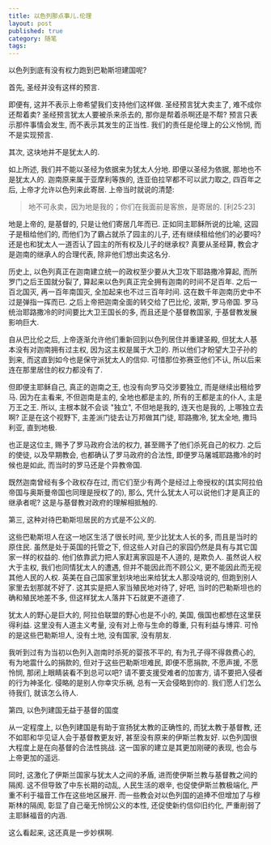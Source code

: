 ```yaml
---
title: 以色列那点事儿.伦理
layout: post
published: true
category: 随笔
tags:
---
```


以色列到底有没有权力跑到巴勒斯坦建国呢? 

首先, 圣经并没有这样的预言. 

即便有, 这并不表示上帝希望我们支持他们这样做. 圣经预言犹大卖主了, 难不成你还帮着卖? 圣经预言犹太人要被杀来杀去的, 那你是帮着杀啊还是不帮? 预言只表示那件事情会发生, 而不表示其发生的正当性. 我们的责任是伦理上的公义怜悯, 而不是实现预言. 

其次, 这块地并不是犹太人的. 

如上所述, 我们并不能以圣经为依据来为犹太人分地. 即便以圣经为依据, 那地也不是犹太人的. 迦南原来属于亚摩利等族的, 连亚伯拉罕都不可以武力取之, 四百年之后, 上帝才允许以色列来此寄居. 上帝当时就说的清楚:

>地不可永卖，因为地是我的；你们在我面前是客旅，是寄居的. [利25:23]

地是上帝的, 是基督的, 只是让他们寄居几年而已. 正如同主耶稣所说的比喻, 这园子是租给他们的, 而他们为了霸占就杀了园主的儿子, 还有继续租给他们的必要吗? 还是也和犹太人一道否认了园主的所有权及儿子的继承权? 真要从圣经算, 教会才是迦南的继承人的合理代表, 除非他们想出卖这名分.

历史上, 以色列真正在迦南建立统一的政权至少要从大卫攻下耶路撒冷算起, 而所罗门之后王国就分裂了, 算起来以色列真正完全拥有迦南的时间不足百年. 之后一百北国灭, 再一百年南国灭, 全加起来也不过三百年时间. 这在数千年迦南历史中不过是弹指一挥而已. 之后上帝把迦南全面的转交给了巴比伦, 波斯, 罗马帝国. 罗马统治耶路撒冷的时间要比大卫王国长的多, 而且还是个基督教国家, 于基督教发展影响巨大. 

自从巴比伦之后, 上帝逐渐允许他们重新回到以色列居住并重建圣殿, 但犹太人基本没有对迦南拥有过主权, 因为这主权是属于大卫的. 所以他们才盼望大卫子孙的到来, 而这直到如今也是保守派犹太人的信仰. 可惜那位弥赛亚他们不认, 所以后来连在那里居住的权力都没有了.

但即便主耶稣自己, 真正的迦南之王, 也没有向罗马交涉要独立, 而是继续出租给罗马. 因为在主看来, 不但迦南是主的, 全地也都是主的, 所有的王都是主的仆人, 主是万王之王. 所以, 主根本就不会谈 "独立", 不但地是我的, 连天也是我的, 上哪独立去啊? 正是在这个视野下, 主差派门徒去让万邦做其门徒, 耶路撒冷, 犹太全地, 撒玛利亚, 直到地极. 

也正是这位主, 赐予了罗马政府合法的权力, 甚至赐予了他们杀死自己的权力. 之后的使徒, 以及早期教会, 也都确认了罗马政府的合法性, 即便罗马屠城耶路撒冷的时候也是如此, 而当时的罗马还是个异教帝国. 

既然迦南曾经有多个政权存在过, 而它们至少有两个是经过上帝授权的(其实阿拉伯帝国与奥斯曼帝国也同理是授权了的), 那么, 凭什么犹太人可以说他们才是真正的继承者呢? 这是与基督教对政府的理解相抵触的.

第三, 这种对待巴勒斯坦居民的方式是不公义的.

这些巴勒斯坦人在这一地区生活了很长时间, 至少比犹太人长的多, 而且是当时的原住民. 虽然是处于英国的托管之下, 但这些人对自己的家园仍然是具有与其它国家一样的权益的. 他们依靠武力把人家赶离家园是不人道的, 是欺负人. 虽然说人权大于主权, 我们也同情犹太人的遭遇, 但并不能因此而不顾公义, 更不能因此而无视其他人民的人权. 英美在自己国家里划块地出来给犹太人那没啥说的, 但跑到别人家里去划那就不好了. 这其实是把人家当殖民地对待了, 好吧, 当时的巴勒斯坦也的确和殖民地差不多, 但这样犹太人落井下石就更不道德了.

犹太人的野心是巨大的, 阿拉伯联盟的野心也是不小的, 美国, 俄国也都想在这里获得利益. 这里没有人道主义考量, 没有对上帝与生命的尊重, 只有利益与博弈. 可怜的是这些巴勒斯坦人, 没有土地, 没有国家, 没有朋友.

我听到过有为当初以色列入迦南时杀死的婴孩不平的, 有为孔子得不得救费心的, 有为地震什么的捐款的, 但对于这些巴勒斯坦难民, 即便不愿捐款, 不愿声援, 不愿怜悯, 那闭上眼睛装看不到总可以吧? 请不要支援受难者的加害方, 请不要把入侵者的行为神圣化. 侵略的是别人你幸灾乐祸, 总有一天会侵略到你的. 我们愿人们怎么待我们, 就该怎么待人.

第四, 以色列建国无益于基督的国度

从一定程度上, 以色列建国是有助于宣扬犹太教的正确性的, 而犹太教于基督教, 还不如耶和华见证人会于基督教更友好, 甚至没有原来的伊斯兰教友好. 以色列国很大程度上是在向基督的合法性挑战. 这一国家的建立是其更加刚硬的表现, 也会与上帝更加的遥远.

同时, 这激化了伊斯兰国家与犹太人之间的矛盾, 进而使伊斯兰教与基督教之间的隔阂. 这不但导致了中东长期的动乱, 人民生活的艰辛, 也促使伊斯兰教极端化, 严重不利于福音工作在这些地区展开. 而一些教会对以色列国的追捧不但增加了与穆斯林的隔阂, 彰显了自己毫无怜悯公义的本性, 还促使新约信仰旧约化, 严重削弱了主耶稣福音的内涵.

这么看起来, 这还真是一步妙棋啊.